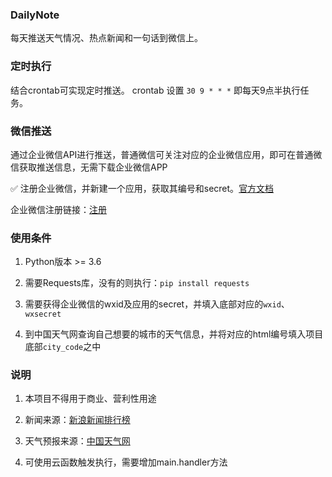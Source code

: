 ### DailyNote
每天推送天气情况、热点新闻和一句话到微信上。

### 定时执行
结合crontab可实现定时推送。
crontab 设置 `30 9 * * *` 即每天9点半执行任务。

### 微信推送
通过企业微信API进行推送，普通微信可关注对应的企业微信应用，即可在普通微信获取推送信息，无需下载企业微信APP

✅ 注册企业微信，并新建一个应用，获取其编号和secret。[官方文档](https://work.weixin.qq.com/api/doc/90000/90135/90248)

企业微信注册链接：[注册](https://work.weixin.qq.com/wework_admin/register_wx?from=myhome_openApi)

### 使用条件
1. Python版本 >= 3.6

2. 需要Requests库，没有的则执行：`pip install requests`

3. 需要获得企业微信的wxid及应用的secret，并填入底部对应的`wxid`、`wxsecret`

4. 到中国天气网查询自己想要的城市的天气信息，并将对应的html编号填入项目底部`city_code`之中

### 说明
1. 本项目不得用于商业、营利性用途

2. 新闻来源：[新浪新闻排行榜](http://news.sina.com.cn/hotnews/)

3. 天气预报来源：[中国天气网](http://www.weather.com.cn/)

4. 可使用云函数触发执行，需要增加main.handler方法
